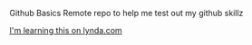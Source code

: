 Github Basics
Remote repo to help me test out my github skillz

[I'm learning this on lynda.com](http://www.lynda.com)
